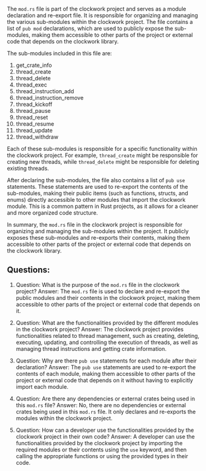 
The `mod.rs` file is part of the clockwork project and serves as a module declaration and re-export file. It is responsible for organizing and managing the various sub-modules within the clockwork project. The file contains a list of `pub mod` declarations, which are used to publicly expose the sub-modules, making them accessible to other parts of the project or external code that depends on the clockwork library.

The sub-modules included in this file are:

1. get_crate_info
2. thread_create
3. thread_delete
4. thread_exec
5. thread_instruction_add
6. thread_instruction_remove
7. thread_kickoff
8. thread_pause
9. thread_reset
10. thread_resume
11. thread_update
12. thread_withdraw

Each of these sub-modules is responsible for a specific functionality within the clockwork project. For example, `thread_create` might be responsible for creating new threads, while `thread_delete` might be responsible for deleting existing threads.

After declaring the sub-modules, the file also contains a list of `pub use` statements. These statements are used to re-export the contents of the sub-modules, making their public items (such as functions, structs, and enums) directly accessible to other modules that import the clockwork module. This is a common pattern in Rust projects, as it allows for a cleaner and more organized code structure.

In summary, the `mod.rs` file in the clockwork project is responsible for organizing and managing the sub-modules within the project. It publicly exposes these sub-modules and re-exports their contents, making them accessible to other parts of the project or external code that depends on the clockwork library.
## Questions: 
 1. Question: What is the purpose of the `mod.rs` file in the clockwork project?
   Answer: The `mod.rs` file is used to declare and re-export the public modules and their contents in the clockwork project, making them accessible to other parts of the project or external code that depends on it.

2. Question: What are the functionalities provided by the different modules in the clockwork project?
   Answer: The clockwork project provides functionalities related to thread management, such as creating, deleting, executing, updating, and controlling the execution of threads, as well as managing thread instructions and getting crate information.

3. Question: Why are there `pub use` statements for each module after their declaration?
   Answer: The `pub use` statements are used to re-export the contents of each module, making them accessible to other parts of the project or external code that depends on it without having to explicitly import each module.

4. Question: Are there any dependencies or external crates being used in this `mod.rs` file?
   Answer: No, there are no dependencies or external crates being used in this `mod.rs` file. It only declares and re-exports the modules within the clockwork project.

5. Question: How can a developer use the functionalities provided by the clockwork project in their own code?
   Answer: A developer can use the functionalities provided by the clockwork project by importing the required modules or their contents using the `use` keyword, and then calling the appropriate functions or using the provided types in their code.
    